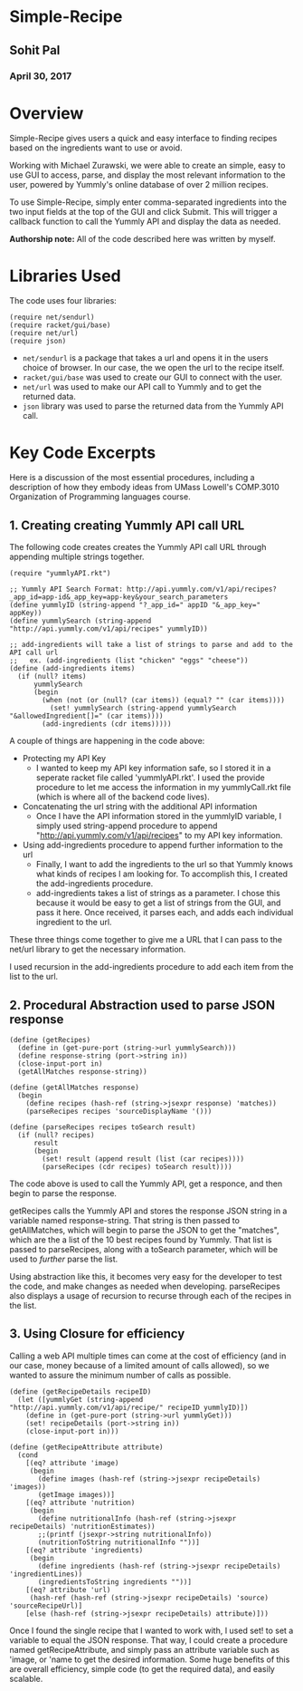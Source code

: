 # Simple-Recipe

## Sohit Pal
### April 30, 2017

# Overview
Simple-Recipe gives users a quick and easy interface to finding recipes based on
the ingredients want to use or avoid.

Working with Michael Zurawski, we were able to create an simple, easy to use GUI
to access, parse, and display the most relevant information to the user, powered
by Yummly's online database of over 2 million recipes.

To use Simple-Recipe, simply enter comma-separated ingredients into the two input
fields at the top of the GUI and click Submit. This will trigger a callback
function to call the Yummly API and display the data as needed.

**Authorship note:** All of the code described here was written by myself.

# Libraries Used
The code uses four libraries:

```
(require net/sendurl)
(require racket/gui/base)
(require net/url)
(require json)
```

* ```net/sendurl``` is a package that takes a url and opens it in the users
choice of browser. In our case, the we open the url to the recipe itself.
* ```racket/gui/base``` was used to create our GUI to connect with the user.
* ```net/url``` was used to make our API call to Yummly and to get the returned
data.
* ```json``` library was used to parse the returned data from the Yummly API call.

# Key Code Excerpts

Here is a discussion of the most essential procedures, including a description of how they embody ideas from
UMass Lowell's COMP.3010 Organization of Programming languages course.

## 1. Creating creating Yummly API call URL

The following code creates creates the Yummly API call URL through appending multiple strings together.

```racket
(require "yummlyAPI.rkt")

;; Yummly API Search Format: http://api.yummly.com/v1/api/recipes?_app_id=app-id&_app_key=app-key&your_search_parameters
(define yummlyID (string-append "?_app_id=" appID "&_app_key=" appKey))
(define yummlySearch (string-append "http://api.yummly.com/v1/api/recipes" yummlyID))

;; add-ingredients will take a list of strings to parse and add to the API call url
;;   ex. (add-ingredients (list "chicken" "eggs" "cheese"))
(define (add-ingredients items)
  (if (null? items)
      yummlySearch
      (begin
        (when (not (or (null? (car items)) (equal? "" (car items))))
          (set! yummlySearch (string-append yummlySearch "&allowedIngredient[]=" (car items))))
        (add-ingredients (cdr items)))))
```

A couple of things are happening in the code above:
* Protecting my API Key
  * I wanted to keep my API key information safe, so I stored it in a seperate
 racket file called 'yummlyAPI.rkt'. I used the provide procedure to let me
 access the information in my yummlyCall.rkt file (which is where all of the
   backend code lives).
* Concatenating the url string with the additional API information
  * Once I have the API information stored in the yummlyID variable, I simply used
 string-append procedure to append "http://api.yummly.com/v1/api/recipes" to my
 API key information.
* Using add-ingredients procedure to append further information to the url
  * Finally, I want to add the ingredients to the url so that Yummly knows what
 kinds of recipes I am looking for. To accomplish this, I created the
 add-ingredients procedure.
  * add-ingredients takes a list of strings as a parameter. I chose this because
 it would be easy to get a list of strings from the GUI, and pass it here. Once
 received, it parses each, and adds each individual ingredient to the url.

These three things come together to give me a URL that I can pass to the net/url library to get the necessary information.

I used recursion in the add-ingredients procedure to add each item from the list
to the url.

## 2. Procedural Abstraction used to parse JSON response

```racket
(define (getRecipes)
  (define in (get-pure-port (string->url yummlySearch)))
  (define response-string (port->string in))
  (close-input-port in)
  (getAllMatches response-string))

(define (getAllMatches response)
  (begin
    (define recipes (hash-ref (string->jsexpr response) 'matches))
    (parseRecipes recipes 'sourceDisplayName '()))

(define (parseRecipes recipes toSearch result)
  (if (null? recipes)
      result
      (begin
        (set! result (append result (list (car recipes))))
        (parseRecipes (cdr recipes) toSearch result))))
```

The code above is used to call the Yummly API, get a responce, and then begin to
parse the response.

getRecipes calls the Yummly API and stores the response JSON string in a variable
named response-string. That string is then passed to getAllMatches, which will
begin to parse the JSON to get the "matches", which are the a list of the 10 best
recipes found by Yummly. That list is passed to parseRecipes, along with a
toSearch parameter, which will be used to _further_ parse the list.

Using abstraction like this, it becomes very easy for the developer to test the
code, and make changes as needed when developing. parseRecipes also displays a
usage of recursion to recurse through each of the recipes in the list.

## 3. Using Closure for efficiency

Calling a web API multiple times can come at the cost of efficiency (and in our
case, money because of a limited amount of calls allowed), so we wanted to assure
the minimum number of calls as possible.

```racket
(define (getRecipeDetails recipeID)
  (let ([yummlyGet (string-append "http://api.yummly.com/v1/api/recipe/" recipeID yummlyID)])
    (define in (get-pure-port (string->url yummlyGet)))
    (set! recipeDetails (port->string in))
    (close-input-port in)))

(define (getRecipeAttribute attribute)
  (cond
    [(eq? attribute 'image)
     (begin
       (define images (hash-ref (string->jsexpr recipeDetails) 'images))
       (getImage images))]
    [(eq? attribute 'nutrition)
     (begin
       (define nutritionalInfo (hash-ref (string->jsexpr recipeDetails) 'nutritionEstimates))
       ;;(printf (jsexpr->string nutritionalInfo))
       (nutritionToString nutritionalInfo ""))]
    [(eq? attribute 'ingredients)
     (begin
       (define ingredients (hash-ref (string->jsexpr recipeDetails) 'ingredientLines))
       (ingredientsToString ingredients ""))]
    [(eq? attribute 'url)
     (hash-ref (hash-ref (string->jsexpr recipeDetails) 'source) 'sourceRecipeUrl)]
    [else (hash-ref (string->jsexpr recipeDetails) attribute)]))
```

Once I found the single recipe that I wanted to work with, I used set! to set a
variable to equal the JSON response. That way, I could create a procedure named
getRecipeAttribute, and simply pass an attribute variable such as 'image, or 'name
to get the desired information. Some huge benefits of this are overall efficiency,
simple code (to get the required data), and easily scalable.
